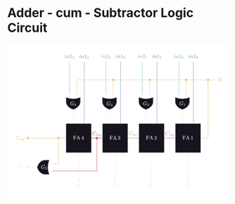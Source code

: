 # Adder - cum - Subtractor Logic Circuit
<!---
💀
-->

<img src="/Year%202/Digital%20Design/.assets/Adder-cum-Subtractor.png" alt="Adder - cum - Subtractor Logic Circuit" title="Adder - cum - Subtractor Logic Circuit" data-align="center">



